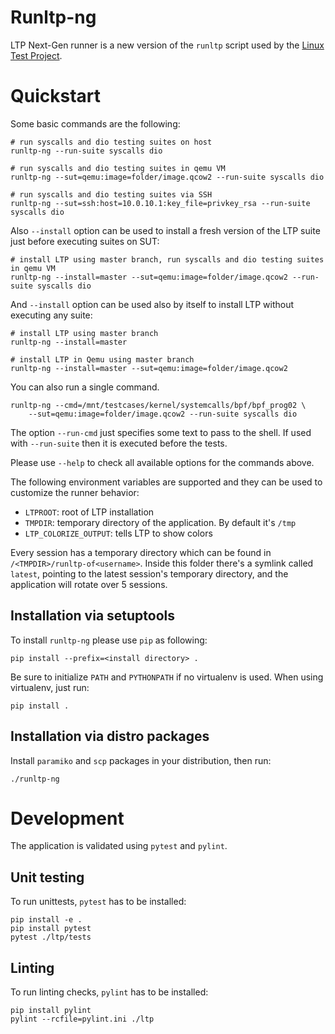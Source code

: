 Runltp-ng
=========

LTP Next-Gen runner is a new version of the `runltp` script used by the
[Linux Test Project](https://github.com/linux-test-project/ltp).

Quickstart
==========

Some basic commands are the following:

    # run syscalls and dio testing suites on host
    runltp-ng --run-suite syscalls dio

    # run syscalls and dio testing suites in qemu VM
    runltp-ng --sut=qemu:image=folder/image.qcow2 --run-suite syscalls dio

    # run syscalls and dio testing suites via SSH
    runltp-ng --sut=ssh:host=10.0.10.1:key_file=privkey_rsa --run-suite syscalls dio

Also `--install` option can be used to install a fresh version of the LTP suite
just before executing suites on SUT:

    # install LTP using master branch, run syscalls and dio testing suites in qemu VM
    runltp-ng --install=master --sut=qemu:image=folder/image.qcow2 --run-suite syscalls dio

And `--install` option can be used also by itself to install LTP without
executing any suite:

    # install LTP using master branch
    runltp-ng --install=master

    # install LTP in Qemu using master branch
    runltp-ng --install=master --sut=qemu:image=folder/image.qcow2

You can also run a single command.

    runltp-ng --cmd=/mnt/testcases/kernel/systemcalls/bpf/bpf_prog02 \
        --sut=qemu:image=folder/image.qcow2 --run-suite syscalls dio

The option `--run-cmd` just specifies some text to pass to the shell.
If used with `--run-suite` then it is executed before the tests.

Please use `--help` to check all available options for the commands above.

The following environment variables are supported and they can be used to
customize the runner behavior:

- `LTPROOT`: root of LTP installation
- `TMPDIR`: temporary directory of the application. By default it's `/tmp`
- `LTP_COLORIZE_OUTPUT`: tells LTP to show colors

Every session has a temporary directory which can be found in
`/<TMPDIR>/runltp-of<username>`. Inside this folder there's a symlink
called `latest`, pointing to the latest session's temporary directory, and the
application will rotate over 5 sessions.

Installation via setuptools
---------------------------

To install `runltp-ng` please use `pip` as following:

    pip install --prefix=<install directory> .

Be sure to initialize `PATH` and `PYTHONPATH` if no virtualenv is used.
When using virtualenv, just run:

    pip install .

Installation via distro packages
--------------------------------

Install `paramiko` and `scp` packages in your distribution, then run:

    ./runltp-ng

Development
===========

The application is validated using `pytest` and `pylint`.

Unit testing
------------

To run unittests, `pytest` has to be installed:

    pip install -e .
    pip install pytest
    pytest ./ltp/tests

Linting
-------

To run linting checks, `pylint` has to be installed:

    pip install pylint
    pylint --rcfile=pylint.ini ./ltp
